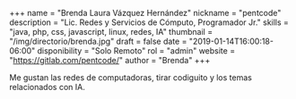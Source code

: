 +++
name = "Brenda Laura Vázquez Hernández"
nickname = "pentcode"
description = "Lic. Redes y Servicios de Cómputo, Programador Jr."
skills = "java, php, css, javascript, linux, redes, IA"
thumbnail = "/img/directorio/brenda.jpg"
draft = false
date = "2019-01-14T16:00:18-06:00"
disponibility = "Solo Remoto"
rol = "admin"
website = "https://gitlab.com/pentcode/"
author = "Brenda"
+++

Me gustan las redes de computadoras, tirar codiguito y los temas relacionados con IA.

